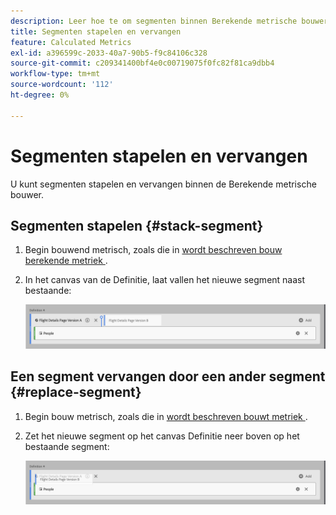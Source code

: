```yaml
---
description: Leer hoe te om segmenten binnen Berekende metrische bouwer te stapelen en te vervangen.
title: Segmenten stapelen en vervangen
feature: Calculated Metrics
exl-id: a396599c-2033-40a7-90b5-f9c84106c328
source-git-commit: c209341400bf4e0c00719075f0fc82f81ca9dbb4
workflow-type: tm+mt
source-wordcount: '112'
ht-degree: 0%

---
```


# Segmenten stapelen en vervangen

U kunt segmenten stapelen en vervangen binnen de Berekende metrische bouwer.

## Segmenten stapelen {#stack-segment}

1. Begin bouwend metrisch, zoals die in [ wordt beschreven bouw berekende metriek ](/help/components/calc-metrics/cm-workflow/cm-build-metrics.md).

1. In het canvas van de Definitie, laat vallen het nieuwe segment naast bestaande:

   ![ het canvas dat van de Definitie de metrische bezoekers van de V.S. toont daalde naast de bestaande Internationale Bezoekers.](assets/segment-stack.png)

## Een segment vervangen door een ander segment {#replace-segment}

1. Begin bouw metrisch, zoals die in [ wordt beschreven bouwt metriek ](/help/components/calc-metrics/cm-workflow/cm-build-metrics.md).

1. Zet het nieuwe segment op het canvas Definitie neer boven op het bestaande segment:

   ![ het canvas van de Definitie die de Bezoekers van de V.S. tonen die bovenop Internationale Bezoekers werden gelaten vallen metrisch.](assets/segment-replace.png)
